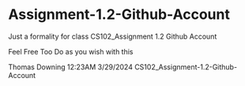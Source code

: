 # Assignment-1.2-Github-Account
Just a formality for class CS102_Assignment 1.2 Github Account

Feel Free Too Do as you wish with this

Thomas Downing
12:23AM
3/29/2024
CS102_Assignment-1.2-Github-Account

